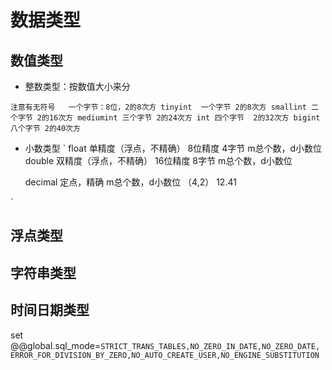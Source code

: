 # 数据类型

## 数值类型
- 整数类型：按数值大小来分

`
    注意有无符号   一个字节：8位，2的8次方
    tinyint  一个字节 2的8次方
    smallint 二个字节 2的16次方
    mediumint 三个字节 2的24次方
    int 四个字节  2的32次方
    bigint 八个字节 2的40次方
`
- 小数类型
`
    float  单精度（浮点，不精确） 8位精度  4字节  m总个数，d小数位
    double 双精度（浮点，不精确） 16位精度 8字节  m总个数，d小数位

    decimal 定点，精确    m总个数，d小数位 （4,2） 12.41

`

## 浮点类型

## 字符串类型

## 时间日期类型

set @@global.sql_mode=`STRICT_TRANS_TABLES,NO_ZERO_IN_DATE,NO_ZERO_DATE,
ERROR_FOR_DIVISION_BY_ZERO,NO_AUTO_CREATE_USER,NO_ENGINE_SUBSTITUTION`

